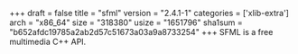 +++
draft = false
title = "sfml"
version = "2.4.1-1"
categories = ['xlib-extra']
arch = "x86_64"
size = "318380"
usize = "1651796"
sha1sum = "b652afdc19785a2ab2d57c51673a03a9a8733254"
+++
SFML is a free multimedia C++ API.
